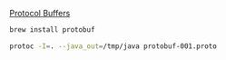 
[Protocol Buffers](https://developers.google.com/protocol-buffers)

```bash
brew install protobuf

protoc -I=. --java_out=/tmp/java protobuf-001.proto
```

